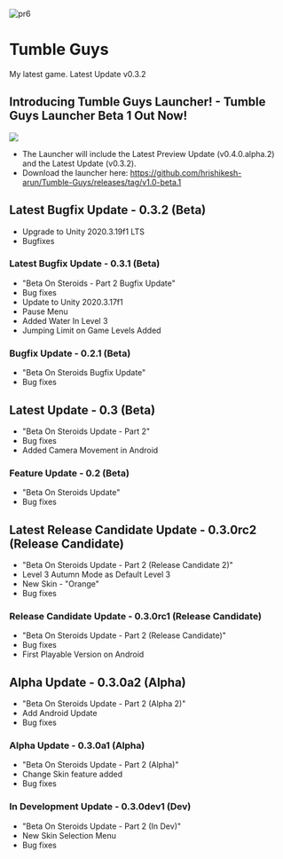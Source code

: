 ![pr6](https://user-images.githubusercontent.com/79392401/131157291-2ba969b1-6fa8-4f8e-8783-c1f238e9d72d.png)
# Tumble Guys
My latest game.
Latest Update v0.3.2

## Introducing Tumble Guys Launcher! - Tumble Guys Launcher Beta 1 Out Now!
![](https://media.discordapp.net/attachments/902110099655512086/902487512344326164/unknown.png)
+ The Launcher will include the Latest Preview Update (v0.4.0.alpha.2) and the Latest Update (v0.3.2).
+ Download the launcher here: https://github.com/hrishikesh-arun/Tumble-Guys/releases/tag/v1.0-beta.1

## Latest Bugfix Update - 0.3.2 (Beta)
+ Upgrade to Unity 2020.3.19f1 LTS
+ Bugfixes

### Latest Bugfix Update - 0.3.1 (Beta)
+ "Beta On Steroids - Part 2 Bugfix Update"
+ Bug fixes
+ Update to Unity 2020.3.17f1
+ Pause Menu
+ Added Water In Level 3
+ Jumping Limit on Game Levels Added

### Bugfix Update - 0.2.1 (Beta)
+ "Beta On Steroids Bugfix Update"
+ Bug fixes

## Latest Update - 0.3 (Beta)
+ "Beta On Steroids Update - Part 2"
+  Bug fixes
+  Added Camera Movement in Android

### Feature Update - 0.2 (Beta)
+ "Beta On Steroids Update"
+ Bug fixes

## Latest Release Candidate Update - 0.3.0rc2 (Release Candidate)
+ "Beta On Steroids Update - Part 2 (Release Candidate 2)"
+ Level 3 Autumn Mode as Default Level 3
+ New Skin - "Orange"
+ Bug fixes

### Release Candidate Update - 0.3.0rc1 (Release Candidate)
+ "Beta On Steroids Update - Part 2 (Release Candidate)"
+ Bug fixes
+ First Playable Version on Android

## Alpha Update - 0.3.0a2 (Alpha)
+ "Beta On Steroids Update - Part 2 (Alpha 2)"
+ Add Android Update
+ Bug fixes

### Alpha Update - 0.3.0a1 (Alpha)
+ "Beta On Steroids Update - Part 2 (Alpha)"
+ Change Skin feature added
+ Bug fixes

### In Development Update - 0.3.0dev1 (Dev)
+ "Beta On Steroids Update - Part 2 (In Dev)"
+ New Skin Selection Menu
+ Bug fixes
